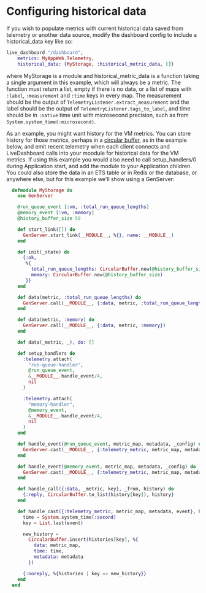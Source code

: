 # Configuring historical data

If you wish to populate metrics with current historical data saved from telemetry or another data source,
modify the dashboard config to include a historical_data key like so:

```elixir
live_dashboard "/dashboard",
    metrics: MyAppWeb.Telemetry,
    historical_data: {MyStorage, :historical_metric_data, []}
```

where MyStorage is a module and historical_metric_data is a function taking a single argument in this example, which will always be a metric.  The function must return a list, empty if there is no data, or a list of maps with `:label`, `:measurement` and `:time` keys in every map.  The measurement should be the output of `TelemetryListener.extract_measurement`
and the label should be the output of `TelemetryListener.tags_to_label`, and time should be in `:native` time unit with microsecond precision, such as from `System.system_time(:microsecond)`.

As an example, you might want history for the VM metrics. You can store history for those metrics, perhaps in a [circular buffer](https://en.wikipedia.org/wiki/Circular_buffer), as in the example below, and emit recent telemetry when each client connects and LiveDashboard calls into your moodule for historical data for the VM metrics.  If using this example you would also need to call setup_handlers/0 during Application start, and add the module to your Application children. You could also store the data in an ETS table or in Redis or the database, or anywhere else, but for this example we'll show using a GenServer:

```elixir
  defmodule MyStorage do
    use GenServer

    @run_queue_event [:vm, :total_run_queue_lengths]
    @memory_event [:vm, :memory]
    @history_buffer_size 50

    def start_link([]) do
      GenServer.start_link(__MODULE__, %{}, name: __MODULE__)
    end

    def init(_state) do
      {:ok,
       %{
         total_run_queue_lengths: CircularBuffer.new(@history_buffer_size),
         memory: CircularBuffer.new(@history_buffer_size)
       }}
    end

    def data(metric, :total_run_queue_lengths) do
      GenServer.call(__MODULE__, {:data, metric, :total_run_queue_lengths})
    end

    def data(metric, :memory) do
      GenServer.call(__MODULE__, {:data, metric, :memory})
    end

    def data(_metric, _), do: []

    def setup_handlers do
      :telemetry.attach(
        "run-queue-handler",
        @run_queue_event,
        &__MODULE__.handle_event/4,
        nil
      )

      :telemetry.attach(
        "memory-handler",
        @memory_event,
        &__MODULE__.handle_event/4,
        nil
      )
    end

    def handle_event(@run_queue_event, metric_map, metadata, _config) do
      GenServer.cast(__MODULE__, {:telemetry_metric, metric_map, metadata, @run_queue_event})
    end

    def handle_event(@memory_event, metric_map, metadata, _config) do
      GenServer.cast(__MODULE__, {:telemetry_metric, metric_map, metadata, @memory_event})
    end

    def handle_call({:data, _metric, key}, _from, history) do
      {:reply, CircularBuffer.to_list(history[key]), history}
    end

    def handle_cast({:telemetry_metric, metric_map, metadata, event}, histories) do
      time = System.system_time(:second)
      key = List.last(event)

      new_history =
        CircularBuffer.insert(histories[key], %{
          data: metric_map,
          time: time,
          metadata: metadata
        })

      {:noreply, %{histories | key => new_history}}
    end
  end
```